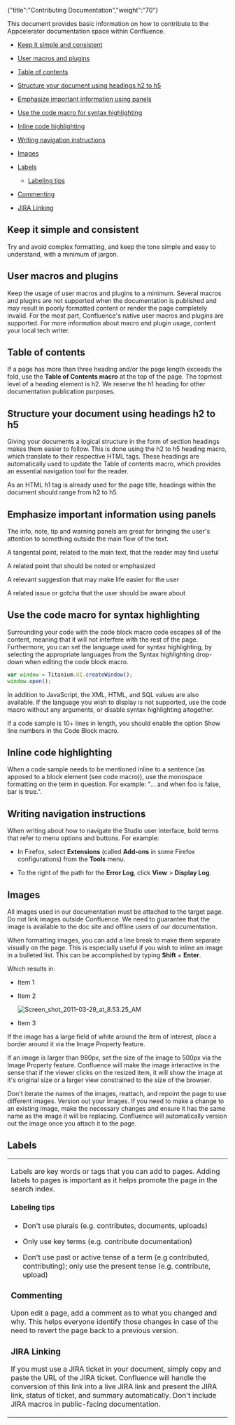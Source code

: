 {"title":"Contributing Documentation","weight":"70"}

This document provides basic information on how to contribute to the Appcelerator documentation space within Confluence.

* [Keep it simple and consistent](#keep-it-simple-and-consistent)

* [User macros and plugins](#user-macros-and-plugins)

* [Table of contents](#table-of-contents)

* [Structure your document using headings h2 to h5](#structure-your-document-using-headings-h2-to-h5)

* [Emphasize important information using panels](#emphasize-important-information-using-panels)

* [Use the code macro for syntax highlighting](#use-the-code-macro-for-syntax-highlighting)

* [Inline code highlighting](#inline-code-highlighting)

* [Writing navigation instructions](#writing-navigation-instructions)

* [Images](#images)

* [Labels](#labels)

    * [Labeling tips](#Labelingtips)

* [Commenting](#Commenting)

* [JIRA Linking](#JIRALinking)

## Keep it simple and consistent

Try and avoid complex formatting, and keep the tone simple and easy to understand, with a minimum of jargon.

## User macros and plugins

Keep the usage of user macros and plugins to a minimum. Several macros and plugins are not supported when the documentation is published and may result in poorly formatted content or render the page completely invalid. For the most part, Confluence's native user macros and plugins are supported. For more information about macro and plugin usage, content your local tech writer.

## Table of contents

If a page has more than three heading and/or the page length exceeds the fold, use the **Table of Contents macro** at the top of the page. The topmost level of a heading element is h2. We reserve the h1 heading for other documentation publication purposes.

## Structure your document using headings h2 to h5

Giving your documents a logical structure in the form of section headings makes them easier to follow. This is done using the h2 to h5 heading macro, which translate to their respective HTML tags. These headings are automatically used to update the Table of contents macro, which provides an essential navigation tool for the reader.

As an HTML h1 tag is already used for the page title, headings within the document should range from h2 to h5.

## Emphasize important information using panels

The info, note, tip and warning panels are great for bringing the user's attention to something outside the main flow of the text.

A tangental point, related to the main text, that the reader may find useful

A related point that should be noted or emphasized

A relevant suggestion that may make life easier for the user

A related issue or gotcha that the user should be aware about

## Use the code macro for syntax highlighting

Surrounding your code with the code block macro code escapes all of the content, meaning that it will not interfere with the rest of the page. Furthermore, you can set the language used for syntax highlighting, by selecting the appropriate languages from the Syntax highlighting drop-down when editing the code block macro.

```javascript
var window = Titanium.UI.createWindow();
window.open();
```

In addition to JavaScript, the XML, HTML, and SQL values are also available. If the language you wish to display is not supported, use the code macro without any arguments, or disable syntax highlighting altogether.

If a code sample is 10+ lines in length, you should enable the option Show line numbers in the Code Block macro.

## Inline code highlighting

When a code sample needs to be mentioned inline to a sentence (as apposed to a block element (see code macro)), use the monospace formatting on the term in question. For example: "... and when foo is false, bar is true.".

## Writing navigation instructions

When writing about how to navigate the Studio user interface, bold terms that refer to menu options and buttons. For example:

* In Firefox, select **Extensions** (called **Add-ons** in some Firefox configurations) from the **Tools** menu.

* To the right of the path for the **Error Log**, click **View** > **Display Log**.

## Images

All images used in our documentation must be attached to the target page. Do not link images outside Confluence. We need to guarantee that the image is available to the doc site and offline users of our documentation.

When formatting images, you can add a line break to make them separate visually on the page. This is especially useful if you wish to inline an image in a bulleted list. This can be accomplished by typing **Shift** + **Enter**.

Which results in:

* Item 1

* Item 2

    ![Screen_shot_2011-03-29_at_8.53.25_AM](/Images/appc/download/attachments/30083166/Screen_shot_2011-03-29_at_8.53.25_AM.png)
* Item 3

If the image has a large field of white around the item of interest, place a border around it via the Image Property feature.

If an image is larger than 980px, set the size of the image to 500px via the Image Property feature. Confluence will make the image interactive in the sense that if the viewer clicks on the resized item, it will show the image at it's original size or a larger view constrained to the size of the browser.

Don't iterate the names of the images, reattach, and repoint the page to use different images. Version out your images. If you need to make a change to an existing image, make the necessary changes and ensure it has the same name as the image it will be replacing. Confluence will automatically version out the image once you attach it to the page.

## Labels

<table class="sectionMacro conf-macro output-block"><colgroup><col> </colgroup><tbody class=" "><tr class="sectionMacroRow"><td class="columnMacro conf-macro output-block" rowspan="1" colspan="1"><p>Labels are key words or tags that you can add to pages. Adding labels to pages is important as it helps promote the page in the search index.</p><h4 id="src-30083166_ContributingDocumentation-Labelingtips" class="heading "><span>Labeling tips</span></h4><p></p><ul class=" "><li class=" "><p>Don't use plurals (e.g. contributes, documents, uploads)</p></li><li class=" "><p>Only use key terms (e.g. contribute documentation)</p></li><li class=" "><p>Don't use past or active tense of a term (e.g contributed, contributing); only use the present tense (e.g. contribute, upload)</p></li></ul><h3 id="src-30083166_ContributingDocumentation-Commenting" class="heading "><span>Commenting</span></h3><p>Upon edit a page, add a comment as to what you changed and why. This helps everyone identify those changes in case of the need to revert the page back to a previous version.</p><h3 id="src-30083166_ContributingDocumentation-JIRALinking" class="heading "><span>JIRA Linking</span></h3><p></p><p>If you must use a JIRA ticket in your document, simply copy and paste the URL of the JIRA ticket. Confluence will handle the conversion of this link into a live JIRA link and present the JIRA link, status of ticket, and summary automatically. Don't include JIRA macros in public-facing documentation.</p></td></tr></tbody></table>
